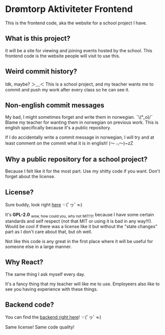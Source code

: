 # Drømtorp Aktiviteter Frontend
This is the frontend code, aka the website for a school project I have.

## What is this project?
It will be a site for viewing and joining events hosted by the school. This frontend code is the website people will visit to use this.

## Weird commit history?
Idk, maybe? ＞﹏＜ This is a school project, and my teacher wants me to commit and push my work after every class so he can see it.

## Non-english commit messages
My bad, I might sometimes forget and write them in norwegian. ¯\\(°_o)/¯ Blame my teacher for wanting them in norwegian on previous work. This is english specifically because it's a public repository.

If I do accidentally write a commit message in norwegian, I will try and at least comment on the commit what it is in english! (～﹃～)~zZ


## Why a public repository for a school project?
Because I felt like it for the most part. Use my shitty code if you want. Don't forget about the license. 

## License?
Sure buddy, look right [here](./LICENSE) ☜(ﾟヮﾟ☜)

It's **GPL-2.0** <sub>wow, how could you, why not MIT!1!!</sub> because I have some certain standards and self respect (not that MIT or using it is bad in any way!!!). Would be cool if there was a license like it but without the "state changes" part as I don't care about that, but oh well.

Not like this code is any great in the first place where it will be useful for someone else in a large manner.

## Why React?
The same thing I ask myself every day.

It's a fancy thing that my teacher will like me to use. Employeers also like to see you having experience with these things.

## Backend code?
You can find the [backend right here](https://github.com/TrippelZ/dromtorp-aktiviteter-backend)! ☜(ﾟヮﾟ☜)

Same license! Same code quality!